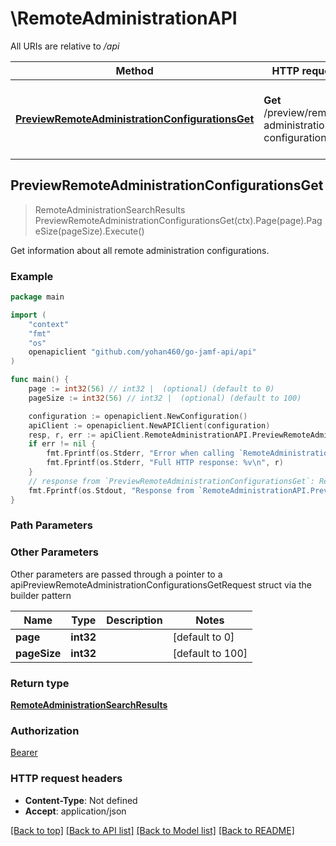 # \RemoteAdministrationAPI

All URIs are relative to */api*

Method | HTTP request | Description
------------- | ------------- | -------------
[**PreviewRemoteAdministrationConfigurationsGet**](RemoteAdministrationAPI.md#PreviewRemoteAdministrationConfigurationsGet) | **Get** /preview/remote-administration-configurations | Get information about all remote administration configurations.



## PreviewRemoteAdministrationConfigurationsGet

> RemoteAdministrationSearchResults PreviewRemoteAdministrationConfigurationsGet(ctx).Page(page).PageSize(pageSize).Execute()

Get information about all remote administration configurations.



### Example

```go
package main

import (
    "context"
    "fmt"
    "os"
    openapiclient "github.com/yohan460/go-jamf-api/api"
)

func main() {
    page := int32(56) // int32 |  (optional) (default to 0)
    pageSize := int32(56) // int32 |  (optional) (default to 100)

    configuration := openapiclient.NewConfiguration()
    apiClient := openapiclient.NewAPIClient(configuration)
    resp, r, err := apiClient.RemoteAdministrationAPI.PreviewRemoteAdministrationConfigurationsGet(context.Background()).Page(page).PageSize(pageSize).Execute()
    if err != nil {
        fmt.Fprintf(os.Stderr, "Error when calling `RemoteAdministrationAPI.PreviewRemoteAdministrationConfigurationsGet``: %v\n", err)
        fmt.Fprintf(os.Stderr, "Full HTTP response: %v\n", r)
    }
    // response from `PreviewRemoteAdministrationConfigurationsGet`: RemoteAdministrationSearchResults
    fmt.Fprintf(os.Stdout, "Response from `RemoteAdministrationAPI.PreviewRemoteAdministrationConfigurationsGet`: %v\n", resp)
}
```

### Path Parameters



### Other Parameters

Other parameters are passed through a pointer to a apiPreviewRemoteAdministrationConfigurationsGetRequest struct via the builder pattern


Name | Type | Description  | Notes
------------- | ------------- | ------------- | -------------
 **page** | **int32** |  | [default to 0]
 **pageSize** | **int32** |  | [default to 100]

### Return type

[**RemoteAdministrationSearchResults**](RemoteAdministrationSearchResults.md)

### Authorization

[Bearer](../README.md#Bearer)

### HTTP request headers

- **Content-Type**: Not defined
- **Accept**: application/json

[[Back to top]](#) [[Back to API list]](../README.md#documentation-for-api-endpoints)
[[Back to Model list]](../README.md#documentation-for-models)
[[Back to README]](../README.md)

